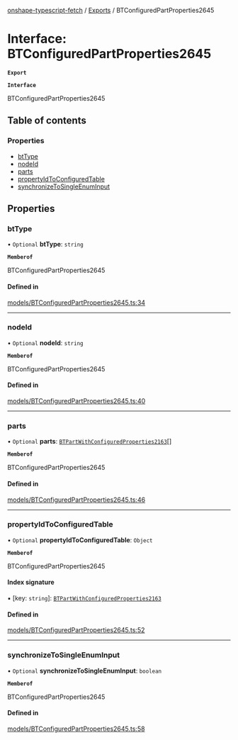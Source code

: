 [onshape-typescript-fetch](../README.md) / [Exports](../modules.md) / BTConfiguredPartProperties2645

# Interface: BTConfiguredPartProperties2645

**`Export`**

**`Interface`**

BTConfiguredPartProperties2645

## Table of contents

### Properties

- [btType](BTConfiguredPartProperties2645.md#bttype)
- [nodeId](BTConfiguredPartProperties2645.md#nodeid)
- [parts](BTConfiguredPartProperties2645.md#parts)
- [propertyIdToConfiguredTable](BTConfiguredPartProperties2645.md#propertyidtoconfiguredtable)
- [synchronizeToSingleEnumInput](BTConfiguredPartProperties2645.md#synchronizetosingleenuminput)

## Properties

### btType

• `Optional` **btType**: `string`

**`Memberof`**

BTConfiguredPartProperties2645

#### Defined in

[models/BTConfiguredPartProperties2645.ts:34](https://github.com/toebes/onshape-typescript-fetch/blob/3e11ae1/models/BTConfiguredPartProperties2645.ts#L34)

___

### nodeId

• `Optional` **nodeId**: `string`

**`Memberof`**

BTConfiguredPartProperties2645

#### Defined in

[models/BTConfiguredPartProperties2645.ts:40](https://github.com/toebes/onshape-typescript-fetch/blob/3e11ae1/models/BTConfiguredPartProperties2645.ts#L40)

___

### parts

• `Optional` **parts**: [`BTPartWithConfiguredProperties2163`](BTPartWithConfiguredProperties2163.md)[]

**`Memberof`**

BTConfiguredPartProperties2645

#### Defined in

[models/BTConfiguredPartProperties2645.ts:46](https://github.com/toebes/onshape-typescript-fetch/blob/3e11ae1/models/BTConfiguredPartProperties2645.ts#L46)

___

### propertyIdToConfiguredTable

• `Optional` **propertyIdToConfiguredTable**: `Object`

**`Memberof`**

BTConfiguredPartProperties2645

#### Index signature

▪ [key: `string`]: [`BTPartWithConfiguredProperties2163`](BTPartWithConfiguredProperties2163.md)

#### Defined in

[models/BTConfiguredPartProperties2645.ts:52](https://github.com/toebes/onshape-typescript-fetch/blob/3e11ae1/models/BTConfiguredPartProperties2645.ts#L52)

___

### synchronizeToSingleEnumInput

• `Optional` **synchronizeToSingleEnumInput**: `boolean`

**`Memberof`**

BTConfiguredPartProperties2645

#### Defined in

[models/BTConfiguredPartProperties2645.ts:58](https://github.com/toebes/onshape-typescript-fetch/blob/3e11ae1/models/BTConfiguredPartProperties2645.ts#L58)
